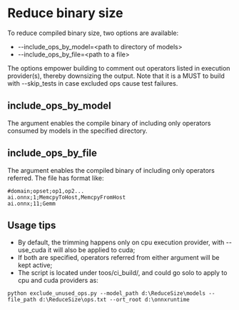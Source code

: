 # Reduce binary size
To reduce compiled binary size, two options are available:

- --include_ops_by_model=<path to directory of models\>
- --include_ops_by_file=<path to a file\>

The options empower building to comment out operators listed in execution provider(s), thereby downsizing the output.
Note that it is a MUST to build with --skip_tests in case excluded ops cause test failures.

## include_ops_by_model
The argument enables the compile binary of including only operators consumed by models in the specified directory.

## include_ops_by_file
The argument enables the compiled binary of including only operators referred. The file has format like:
```
#domain;opset;op1,op2...
ai.onnx;1;MemcpyToHost,MemcpyFromHost
ai.onnx;11;Gemm
```

## Usage tips
- By default, the trimming happens only on cpu execution provider, with --use_cuda it will also be applied to cuda;
- If both are specified, operators referred from either argument will be kept active;
- The script is located under toos/ci_build/, and could go solo to apply to cpu and cuda providers as:
```
python exclude_unused_ops.py --model_path d:\ReduceSize\models --file_path d:\ReduceSize\ops.txt --ort_root d:\onnxruntime
```